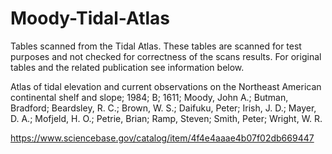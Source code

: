 # Moody-Tidal-Atlas
Tables scanned from the Tidal Atlas. These tables are scanned for test purposes and not checked for correctness of the scans results. For original tables and the related publication see information below. 

Atlas of tidal elevation and current observations on the Northeast American continental shelf and slope; 1984; B; 1611; Moody, John A.; Butman, Bradford; Beardsley, R. C.; Brown, W. S.; Daifuku, Peter; Irish, J. D.; Mayer, D. A.; Mofjeld, H. O.; Petrie, Brian; Ramp, Steven; Smith, Peter; Wright, W. R.

https://www.sciencebase.gov/catalog/item/4f4e4aaae4b07f02db669447
